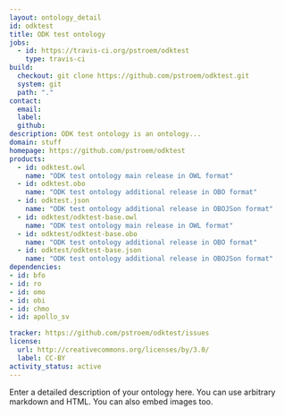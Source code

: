 ```yaml
---
layout: ontology_detail
id: odktest
title: ODK test ontology
jobs:
  - id: https://travis-ci.org/pstroem/odktest
    type: travis-ci
build:
  checkout: git clone https://github.com/pstroem/odktest.git
  system: git
  path: "."
contact:
  email: 
  label: 
  github: 
description: ODK test ontology is an ontology...
domain: stuff
homepage: https://github.com/pstroem/odktest
products:
  - id: odktest.owl
    name: "ODK test ontology main release in OWL format"
  - id: odktest.obo
    name: "ODK test ontology additional release in OBO format"
  - id: odktest.json
    name: "ODK test ontology additional release in OBOJSon format"
  - id: odktest/odktest-base.owl
    name: "ODK test ontology main release in OWL format"
  - id: odktest/odktest-base.obo
    name: "ODK test ontology additional release in OBO format"
  - id: odktest/odktest-base.json
    name: "ODK test ontology additional release in OBOJSon format"
dependencies:
- id: bfo
- id: ro
- id: omo
- id: obi
- id: chmo
- id: apollo_sv

tracker: https://github.com/pstroem/odktest/issues
license:
  url: http://creativecommons.org/licenses/by/3.0/
  label: CC-BY
activity_status: active
---
```


Enter a detailed description of your ontology here. You can use arbitrary markdown and HTML.
You can also embed images too.

